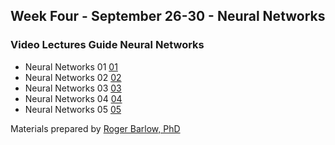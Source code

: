 ## Week Four - September 26-30 - Neural Networks

### Video Lectures Guide Neural Networks

* Neural Networks 01 [01](https://vimeo.com/598843961)
* Neural Networks 02 [02](https://vimeo.com/598845946)
* Neural Networks 03 [03](https://vimeo.com/598847565)
* Neural Networks 04 [04](https://vimeo.com/598849206)
* Neural Networks 05 [05](https://vimeo.com/598850397)
                                                      
Materials prepared by [Roger Barlow, PhD](https://rogerjbarlow.com/)
